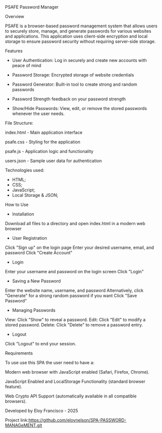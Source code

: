 PSAFE Password Manager

Overview


PSAFE is a browser-based password management system that allows users to securely store, manage, and generate passwords for various websites and applications. This application uses client-side encryption and local storage to ensure password security without requiring server-side storage.


Features

- User Authentication:
Log in securely and create new accounts with peace of mind

- Password Storage: 
Encrypted storage of website credentials

- Password Generator: 
Built-in tool to create strong and random passwords

- Password Strength feedback on your password strength 

- Show/Hide Passwords: 
View, edit, or remove the stored passwords whenever the user needs.



File Structure:

index.html - Main application interface
  
psafe.css - Styling for the application
   
psafe.js - Application logic and functionality
  
users.json - Sample user data for authentication



Technologies used:

- HTML;
- CSS;
- JavaScript;
- Local Storage & JSON;


How to Use


- Installation

Download all files to a directory and open index.html in a modern web browser

- User Registration

Click "Sign up" on the login page
Enter your desired username, email, and password
Click "Create Account"

- Login

Enter your username and password on the login screen
Click "Login"

- Saving a New Password

Enter the website name, username, and password
Alternatively, click "Generate" for a strong random password if you want
Click "Save Password"

- Managing Passwords

View: Click "Show" to reveal a password.
Edit: Click "Edit" to modify a stored password.
Delete: Click "Delete" to remove a password entry.

- Logout

Click "Logout" to end your session.

Requirements

To use use this SPA the user need to have a:

Modern web browser with JavaScript enabled (Safari, Firefox, Chrome).

JavaScript Enabled and LocalStorage Functionality (standard browser feature). 

Web Crypto API Support (automatically available in all compatible browsers).












Developed by Eloy Francisco - 2025


Project link:https://github.com/eloynelson/SPA-PASSWORD-MANAGeMENT.git





